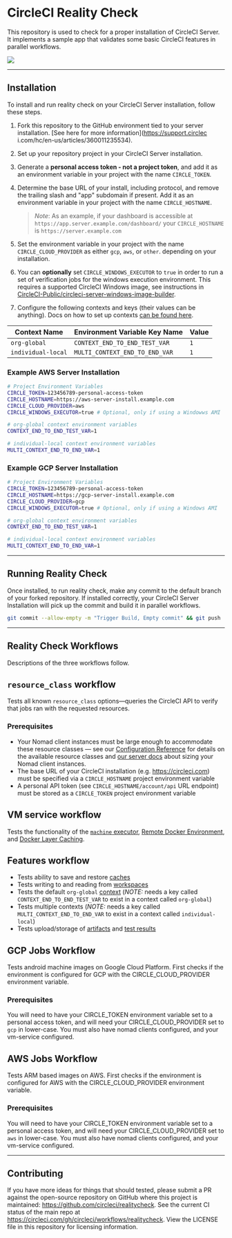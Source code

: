# CircleCI Reality Check
This repository is used to check for a proper installation of CircleCI Server. It implements a sample app that validates some basic CircleCI features in parallel workflows.

![](misc/reality_check.png)

---

## Installation
To install and run reality check on your CircleCI Server installation, follow these steps.
 
1. Fork this repository to the GitHub environment tied to your server installation. [See here for more information](https://support.circlec i.com/hc/en-us/articles/360011235534).

2. Set up your repository project in your CircleCI Server installation.

3. Generate a **personal access token - not a project token**, and add it as an environment variable in your project with the name `CIRCLE_TOKEN`.

4. Determine the base URL of your install, including protocol, and remove the trailing slash and "app" subdomain if present. Add it as an environment variable in your project with the name `CIRCLE_HOSTNAME`. 

    > *Note*: As an example, if your dashboard is accessible at `https://app.server.example.com/dashboard/` your `CIRCLE_HOSTNAME` is `https://server.example.com`


5. Set the environment variable in your project with the name `CIRCLE_CLOUD_PROVIDER` as either `gcp`, `aws`, or `other`. depending on your installation.

6. You can __optionally__ set `CIRCLE_WINDOWS_EXECUTOR` to `true` in order to run a set of verification jobs for the windows execution environment. This requires a supported CircleCI Windows image, see instructions in [CircleCI-Public/circleci-server-windows-image-builder](https://github.com/CircleCI-Public/circleci-server-windows-image-builder).

7. Configure the following contexts and keys (their values can be anything). Docs on how to set up contexts [can be found here](https://circleci.com/docs/2.0/contexts/).

Context Name       | Environment Variable Key Name  | Value   
-------------------|------------------------------- |-----------------------------
`org-global`       | `CONTEXT_END_TO_END_TEST_VAR`  | `1`
`individual-local` | `MULTI_CONTEXT_END_TO_END_VAR` | `1`

### Example AWS Server Installation
```bash
# Project Environment Variables
CIRCLE_TOKEN=123456789-personal-access-token
CIRCLE_HOSTNAME=https://aws-server-install.example.com
CIRCLE_CLOUD_PROVIDER=aws
CIRCLE_WINDOWS_EXECUTOR=true # Optional, only if using a Windowws AMI

# org-global context environment variables
CONTEXT_END_TO_END_TEST_VAR=1

# individual-local context environment variables
MULTI_CONTEXT_END_TO_END_VAR=1
```

### Example GCP Server Installation
```bash
# Project Environment Variables
CIRCLE_TOKEN=123456789-personal-access-token
CIRCLE_HOSTNAME=https://gcp-server-install.example.com
CIRCLE_CLOUD_PROVIDER=gcp
CIRCLE_WINDOWS_EXECUTOR=true # Optional, only if using a Windows AMI

# org-global context environment variables
CONTEXT_END_TO_END_TEST_VAR=1

# individual-local context environment variables
MULTI_CONTEXT_END_TO_END_VAR=1
```

---

## Running Reality Check
Once installed, to run reality check, make any commit to the default branch of your forked repository. If installed correctly, your CircleCI Server Installation will pick up the commit and build it in parallel workflows.

```bash
git commit --allow-empty -m "Trigger Build, Empty commit" && git push
```

---

## Reality Check Workflows
Descriptions of the three workflows follow.

## `resource_class` workflow

Tests all known `resource_class` options—queries the CircleCI API to verify that jobs ran with the requested resources.

### Prerequisites
- Your Nomad client instances must be large enough to accommodate these resource classes — see our [Configuration Reference](https://circleci.com/docs/2.0/configuration-reference/#resource_class) for details on the available resource classes and [our server docs](https://circleci.com/docs/2.0/nomad/#auto-scaling-policy-best-practices) about sizing your Nomad client instances.
- The base URL of your CircleCI installation (e.g. https://circleci.com) must be specified via a `CIRCLE_HOSTNAME` project environment variable
- A personal API token (see `CIRCLE_HOSTNAME/account/api` URL endpoint) must be stored as a `CIRCLE_TOKEN` project environment variable

## VM service workflow
Tests the functionality  of the [`machine` executor](https://circleci.com/docs/2.0/executor-types/#using-machine), [Remote Docker Environment](https://circleci.com/docs/2.0/building-docker-images), and [Docker Layer Caching](https://circleci.com/docs/2.0/docker-layer-caching).

## Features workflow
- Tests ability to save and restore [caches](circleci.com/docs/2.0/caching)
- Tests writing to and reading from [workspaces](https://circleci.com/docs/2.0/workflows/#using-workspaces-to-share-data-among-jobs)
- Tests the default `org-global` [context](https://circleci.com/docs/2.0/contexts) (*NOTE:* needs a key called `CONTEXT_END_TO_END_TEST_VAR` to exist in a context called `org-global`) 
- Tests multiple contexts (*NOTE:* needs a key called `MULTI_CONTEXT_END_TO_END_VAR` to exist in a context called `individual-local`)
- Tests upload/storage of [artifacts](https://circleci.com/docs/2.0/artifacts) and [test results](https://circleci.com/docs/2.0/collect-test-data)


## GCP Jobs Workflow
Tests android machine images on Google Cloud Platform. First checks if the environment is configured for GCP with the CIRCLE_CLOUD_PROVIDER environment variable.

### Prerequisites
You will need to have your CIRCLE_TOKEN environment variable set to a personal access token, and will need your CIRCLE_CLOUD_PROVIDER set to `gcp` in lower-case. You must also have nomad clients configured, and your vm-service configured.

## AWS Jobs Workflow
Tests ARM based images on AWS. First checks if the environment is configured for AWS with the CIRCLE_CLOUD_PROVIDER environment variable.

### Prerequisites
You will need to have your CIRCLE_TOKEN environment variable set to a personal access token, and will need your CIRCLE_CLOUD_PROVIDER set to `aws` in lower-case. You must also have nomad clients configured, and your vm-service configured.

---

## Contributing
If you have more ideas for things that should tested, please submit a PR against the open-source repository on GitHub where this project is maintained: <https://github.com/circleci/realitycheck>.
See the current CI status of the main repo at <https://circleci.com/gh/circleci/workflows/realitycheck>.
View the LICENSE file in this repository for licensing information.
